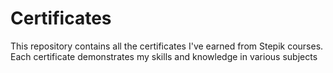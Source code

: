 # Certificates
This repository contains all the certificates I've earned from Stepik courses. Each certificate demonstrates my skills and knowledge in various subjects
